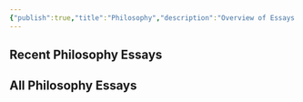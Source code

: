 ```yaml
---
{"publish":true,"title":"Philosophy","description":"Overview of Essays on Philosophy.","created":"2025-03-23T00:49:03.925+01:00","modified":"2025-03-12T02:10:13.920+01:00","tags":["Essays/Philosophy"],"cssclasses":"mado-heading hide-date index-page"}
---
```



## Recent Philosophy Essays



## All Philosophy Essays


